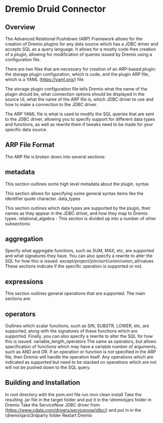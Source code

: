 # Dremio Druid Connector
## Overview
The Advanced Relational Pushdown (ARP) Framework allows for the creation of Dremio plugins for any data source which has a JDBC driver and accepts SQL as a query language. It allows for a mostly code-free creation of a plugin, allowing for modification of queries issued by Dremio using a configuration file.

There are two files that are necessary for creation of an ARP-based plugin: the storage plugin configuration, which is code, and the plugin ARP file, which is a YAML (https://yaml.org/) file.

The storage plugin configuration file tells Dremio what the name of the plugin should be, what connection options should be displayed in the source UI, what the name of the ARP file is, which JDBC driver to use and how to make a connection to the JDBC driver.

The ARP YAML file is what is used to modify the SQL queries that are sent to the JDBC driver, allowing you to specify support for different data types and functions, as well as rewrite them if tweaks need to be made for your specific data source.

## ARP File Format
The ARP file is broken down into several sections:

## metadata

This section outlines some high level metadata about the plugin.
syntax

This section allows for specifying some general syntax items like the identifier quote character.
data_types

This section outlines which data types are supported by the plugin, their names as they appear in the JDBC driver, and how they map to Dremio types.
relational_algebra - This section is divided up into a number of other subsections:

## aggregation
Specify what aggregate functions, such as SUM, MAX, etc, are supported and what signatures they have. You can also specify a rewrite to alter the SQL for how this is issued.
except/project/join/sort/union/union_all/values
These sections indicate if the specific operation is supported or not.
## expressions
This section outlines general operations that are supported. The main sections are:
## operators
Outlines which scalar functions, such as SIN, SUBSTR, LOWER, etc, are supported, along with the signatures of these functions which are supported. Finally, you can also specify a rewrite to alter the SQL for how this is issued.
variable_length_operators
The same as operators, but allows specification of functions which may have a variable number of arguments, such as AND and OR.
If an operation or function is not specified in the ARP file, then Dremio will handle the operation itself. Any operations which are indicated as supported but need to be stacked on operations which are not will not be pushed down to the SQL query.

## Building and Installation
In root directory with the pom.xml file run mvn clean install
Take the resulting .jar file in the target folder and put it in the \dremio\jars folder in Dremio
Take the ServiceNow JDBC driver from (https://www.cdata.com/drivers/servicenow/jdbc/) and put in in the \dremio\jars\3rdparty folder
Restart Dremio

